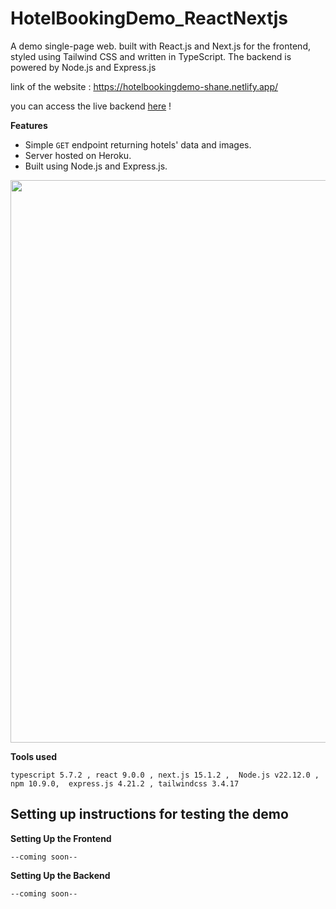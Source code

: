 # HotelBookingDemo_ReactNextjs
A demo single-page web. built with React.js and Next.js for the frontend, styled using Tailwind CSS and written in TypeScript. The backend is powered by Node.js and Express.js


link of the website :
https://hotelbookingdemo-shane.netlify.app/

you can access the live backend [here](https://hotel-booking-backend-b5ace9f6f162.herokuapp.com/) !

<b>Features</b>
- Simple `GET` endpoint returning hotels' data and images.
- Server hosted on Heroku.
- Built using Node.js and Express.js.

<img src="https://github.com/user-attachments/assets/257d03e2-e58c-4b28-a7b5-18bf33d67b17" width=900>


<p> </p>
<p> </p>

<b>Tools used</b>

  	typescript 5.7.2 , react 9.0.0 , next.js 15.1.2 ,  Node.js v22.12.0 , npm 10.9.0,  express.js 4.21.2 , tailwindcss 3.4.17 



<h2> Setting up instructions for testing the demo</h2>

<b>Setting Up the Frontend</b>

    --coming soon--

<b>Setting Up the Backend</b>

    --coming soon--


